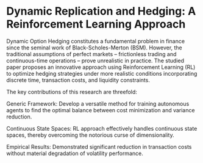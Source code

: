 # Dynamic Replication and Hedging: A Reinforcement Learning Approach

Dynamic Option Hedging constitutes a fundamental problem in finance since the seminal work of Black-Scholes-Merton (BSM). However, the traditional assumptions of perfect markets – frictionless trading and continuous-time operations – prove unrealistic in practice. The studied paper proposes an innovative approach using Reinforcement Learning (RL) to optimize hedging strategies under more realistic conditions incorporating discrete time, transaction costs, and liquidity constraints.

The key contributions of this research are threefold:

Generic Framework: Develop a versatile method for training autonomous agents to find the optimal balance between cost minimization and variance reduction.

Continuous State Spaces: RL approach effectively handles continuous state spaces, thereby overcoming the notorious curse of dimensionality.

Empirical Results: Demonstrated significant reduction in transaction costs without material degradation of volatility performance.
